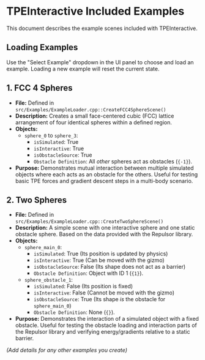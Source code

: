 # TPEInteractive Included Examples

This document describes the example scenes included with TPEInteractive.

## Loading Examples

Use the "Select Example" dropdown in the UI panel to choose and load an example. Loading a new example will reset the current state.

## 1. FCC 4 Spheres

*   **File:** Defined in `src/Examples/ExampleLoader.cpp::CreateFCC4SphereScene()`
*   **Description:** Creates a small face-centered cubic (FCC) lattice arrangement of four identical spheres within a defined region.
*   **Objects:**
    *   `sphere_0` to `sphere_3`:
        *   `isSimulated`: True
        *   `isInteractive`: True
        *   `isObstacleSource`: True
        *   `Obstacle Definition`: All *other* spheres act as obstacles (`{-1}`).
*   **Purpose:** Demonstrates mutual interaction between multiple simulated objects where each acts as an obstacle for the others. Useful for testing basic TPE forces and gradient descent steps in a multi-body scenario.

## 2. Two Spheres

*   **File:** Defined in `src/Examples/ExampleLoader.cpp::CreateTwoSphereScene()`
*   **Description:** A simple scene with one interactive sphere and one static obstacle sphere. Based on the data provided with the Repulsor library.
*   **Objects:**
    *   `sphere_main_0`:
        *   `isSimulated`: True (Its position is updated by physics)
        *   `isInteractive`: True (Can be moved with the gizmo)
        *   `isObstacleSource`: False (Its shape does not act as a barrier)
        *   `Obstacle Definition`: Object with ID 1 (`{1}`).
    *   `sphere_obstacle_1`:
        *   `isSimulated`: False (Its position is fixed)
        *   `isInteractive`: False (Cannot be moved with the gizmo)
        *   `isObstacleSource`: True (Its shape *is* the obstacle for `sphere_main_0`)
        *   `Obstacle Definition`: None (`{}`).
*   **Purpose:** Demonstrates the interaction of a simulated object with a fixed obstacle. Useful for testing the obstacle loading and interaction parts of the Repulsor library and verifying energy/gradients relative to a static barrier.

*(Add details for any other examples you create)*
